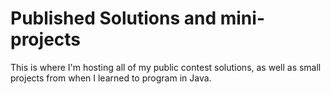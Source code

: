 # Published Solutions and mini-projects
This is where I'm hosting all of my public contest solutions, as well as small projects from when I learned to program in Java.
